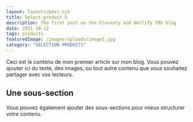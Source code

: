 ```yaml
---
layout: layouts/post.njk
title: Select-produit 5
description: The first post on the Eleventy and Netlify CMS blog
date: 2021-10-12
tags: produits
featuredImage: /images/uploads/image1.jpg
category: "SELECTION PRODUITS"
---
```




Ceci est le contenu de mon premier article sur mon blog. Vous pouvez ajouter ici du texte, des images, ou tout autre contenu que vous souhaitez partager avec vos lecteurs.

## Une sous-section

Vous pouvez également ajouter des sous-sections pour mieux structurer votre contenu.
